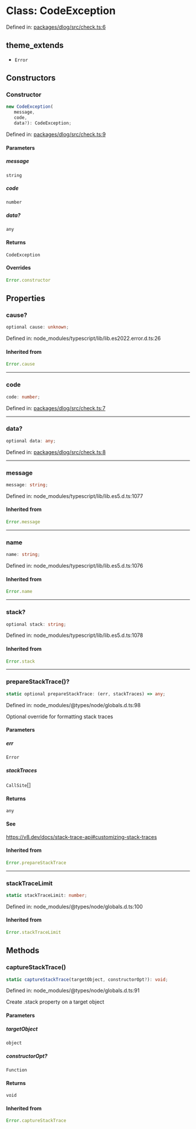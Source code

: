 # Class: CodeException

Defined in: [packages/dlog/src/check.ts:6](https://github.com/towns-protocol/towns/blob/0db1fd0ac7258e8db8cedfb6183e8eade8284fa1/packages/dlog/src/check.ts#L6)

## theme_extends

- `Error`

## Constructors

### Constructor

```ts
new CodeException(
   message, 
   code, 
   data?): CodeException;
```

Defined in: [packages/dlog/src/check.ts:9](https://github.com/towns-protocol/towns/blob/0db1fd0ac7258e8db8cedfb6183e8eade8284fa1/packages/dlog/src/check.ts#L9)

#### Parameters

##### message

`string`

##### code

`number`

##### data?

`any`

#### Returns

`CodeException`

#### Overrides

```ts
Error.constructor
```

## Properties

### cause?

```ts
optional cause: unknown;
```

Defined in: node\_modules/typescript/lib/lib.es2022.error.d.ts:26

#### Inherited from

```ts
Error.cause
```

***

### code

```ts
code: number;
```

Defined in: [packages/dlog/src/check.ts:7](https://github.com/towns-protocol/towns/blob/0db1fd0ac7258e8db8cedfb6183e8eade8284fa1/packages/dlog/src/check.ts#L7)

***

### data?

```ts
optional data: any;
```

Defined in: [packages/dlog/src/check.ts:8](https://github.com/towns-protocol/towns/blob/0db1fd0ac7258e8db8cedfb6183e8eade8284fa1/packages/dlog/src/check.ts#L8)

***

### message

```ts
message: string;
```

Defined in: node\_modules/typescript/lib/lib.es5.d.ts:1077

#### Inherited from

```ts
Error.message
```

***

### name

```ts
name: string;
```

Defined in: node\_modules/typescript/lib/lib.es5.d.ts:1076

#### Inherited from

```ts
Error.name
```

***

### stack?

```ts
optional stack: string;
```

Defined in: node\_modules/typescript/lib/lib.es5.d.ts:1078

#### Inherited from

```ts
Error.stack
```

***

### prepareStackTrace()?

```ts
static optional prepareStackTrace: (err, stackTraces) => any;
```

Defined in: node\_modules/@types/node/globals.d.ts:98

Optional override for formatting stack traces

#### Parameters

##### err

`Error`

##### stackTraces

`CallSite`[]

#### Returns

`any`

#### See

https://v8.dev/docs/stack-trace-api#customizing-stack-traces

#### Inherited from

```ts
Error.prepareStackTrace
```

***

### stackTraceLimit

```ts
static stackTraceLimit: number;
```

Defined in: node\_modules/@types/node/globals.d.ts:100

#### Inherited from

```ts
Error.stackTraceLimit
```

## Methods

### captureStackTrace()

```ts
static captureStackTrace(targetObject, constructorOpt?): void;
```

Defined in: node\_modules/@types/node/globals.d.ts:91

Create .stack property on a target object

#### Parameters

##### targetObject

`object`

##### constructorOpt?

`Function`

#### Returns

`void`

#### Inherited from

```ts
Error.captureStackTrace
```
